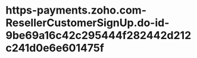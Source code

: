 # https-payments.zoho.com-ResellerCustomerSignUp.do-id-9be69a16c42c295444f282442d212c241d0e6e601475f